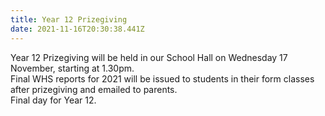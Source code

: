 ```yaml
---
title: Year 12 Prizegiving
date: 2021-11-16T20:30:38.441Z
---
```

Year 12 Prizegiving will be held in our School Hall on Wednesday 17 November, starting at 1.30pm.  
Final WHS reports for 2021 will be issued to students in their form classes after prizegiving and emailed to parents.  
Final day for Year 12.


